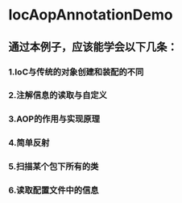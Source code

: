 # IocAopAnnotationDemo

## 通过本例子，应该能学会以下几条：
### 1.IoC与传统的对象创建和装配的不同
### 2.注解信息的读取与自定义
### 3.AOP的作用与实现原理
### 4.简单反射
### 5.扫描某个包下所有的类
### 6.读取配置文件中的信息

